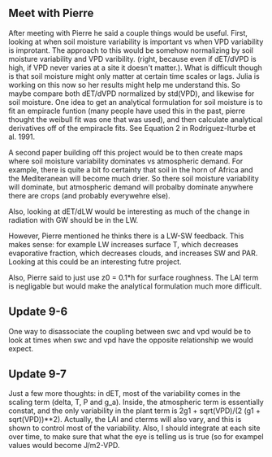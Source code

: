 ## Meet with Pierre ##

After meeting with Pierre he said a couple things would be useful. First, looking at when soil moisture variability is important vs when VPD variability is improtant. The approach to this would be somehow normalizing by soil moisture variability and VPD varibility. (right, because even if dET/dVPD is high, if VPD never varies at a site it doesn't matter.). What is difficult though is that soil moisture might only matter at certain time scales or lags. Julia is working on this now so her results might help me understand this. So maybe compare both dET/dVPD normalized by std(VPD), and likewise for soil moisture. One idea to get an analytical formulation for soil moisture is to fit an empiracle funtion (many people have used this in the past, pierre thought the weibull fit was one that was used), and then calculate analytical derivatives off of the empiracle fits. See Equation 2 in Rodriguez-Iturbe et al. 1991.

A second paper building off this project would be to then create maps where soil moisture variability dominates vs atmospheric demand. For example, there is quite a bit fo certainty that soil in the horn of Africa and the Mediteranean will become much drier.  So there soil moisture variability will dominate, but atmospheric demand will probalby dominate anywhere there are crops (and probably everywehre else).

Also, looking at dET/dLW would be interesting as much of the change in radiation with GW should be in the LW.

However, Pierre mentioned he thinks there is a LW-SW feedback. This makes sense: for example LW increases surface T, which decreases evaporative fraction, which decreases clouds, and increases SW and PAR. Looking at this could be an interesting futre project.

Also, Pierre said to just use z0 = 0.1*h for surface roughness. The LAI term is negligable but would make the analytical formulation much more difficult.

## Update 9-6 ##

One way to disassociate the coupling between swc and vpd would be to look at times when swc and vpd have the opposite relationship we would expect.

## Update 9-7 ##

Just a few more thoughts: in dET, most of the variability comes in the scaling term (delta, T, P and g_a). Inside, the atmospheric term is essentially constat, and the only variability in the plant term is 2g1 + sqrt(VPD)/(2 (g1 + sqrt(VPD))**2). Actually, the LAI and cterms will also vary, and this is shown to control most of the variability.  Also, I should integrate at each site over time, to make sure that what the eye is telling us is true (so for exampel values would become J/m2-VPD.